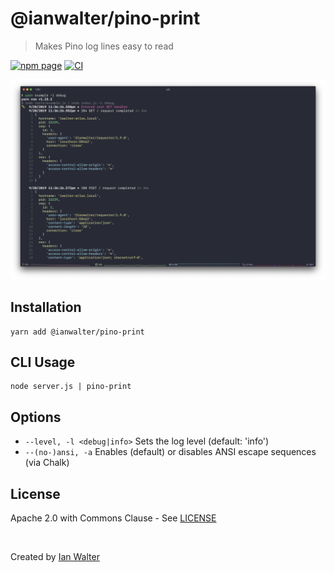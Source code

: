# @ianwalter/pino-print
> Makes Pino log lines easy to read

[![npm page][npmImage]][npmUrl]
[![CI][ciImage]][ciUrl]

![Screenshot](screenshot.png)

## Installation

```console
yarn add @ianwalter/pino-print
```

## CLI Usage

```console
node server.js | pino-print
```

## Options

* `--level, -l <debug|info>` Sets the log level (default: 'info')
* `--(no-)ansi, -a` Enables (default) or disables ANSI escape sequences (via Chalk)

## License

Apache 2.0 with Commons Clause - See [LICENSE][licenseUrl]

&nbsp;

Created by [Ian Walter](https://iankwalter.com)

[npmImage]: https://img.shields.io/npm/v/@ianwalter/pino-print.svg
[npmUrl]: https://www.npmjs.com/package/@ianwalter/pino-print
[ciImage]: https://github.com/ianwalter/pino-print/workflows/CI/badge.svg
[ciUrl]: https://github.com/ianwalter/pino-print/actions
[licenseUrl]: https://github.com/ianwalter/pino-print/blob/master/LICENSE

